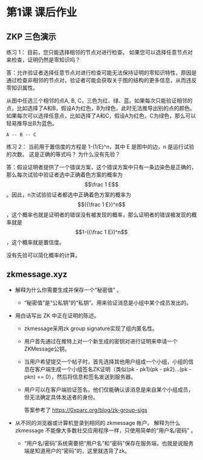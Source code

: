 # 第1课 课后作业

## ZKP 三色演示

练习 1： 目前，您只能选择相邻的节点对进行检查。 如果您可以选择任意节点对来检查，证明仍然是零知识吗？

答：允许验证者选择任意节点对进行检查可能无法保持证明的零知识特性，原因是通过检查非相邻的节点对，验证者可能会获取关于图的结构的更多信息，从而违反零知识属性。

从图中任选三个相邻的点A, B, C，三色为红、绿、蓝。如果每次只能验证相邻的点，比如选择了A和B，假设A为红色，B为绿色，此时无法推导出别的点的颜色。如果每次可以选择任意点，比如选择了A和C，假设A为红色，C为绿色，那么可以轻易推导出B为蓝色。

    A -- B -- C



练习 2： 当前用于置信度的方程是 1-(1/E)^n，其中 E 是图中的边，n 是运行试验的次数。 这是正确的等式吗？ 为什么没有先验？

答：假设证明者提供了一个错误方案，这个错误方案中只有一条边染色是正确的，那么每次试验中验证者选中正确着色方案的概率为$$\frac 1 E$$。因此，n次试验验证者都选中正确着色方案的概率为$$({\frac 1 E})^n$$，这个概率也就是证明者的错误没有被发现的概率，那么证明者的错误被发现的概率就是$$1-({\frac 1 E})^n$$，这个概率就是置信度。

没有先验可以简化概率的计算。

## zkmessage.xyz

- 解释为什么你需要生成并保存一个“秘密值” 。
  - “秘密值”是“公私钥”的“私钥”。用来验证消息是小组中某个成员发出的。

- 用白话写出 ZK 中正在证明的陈述。

  - zkmessage采用zk group signature实现了组内匿名性。
  - 用户首先通过在推特上对一个新生成的密钥对进行证明来申请一个ZKMessage公钥。
  - 当用户希望提交一个帖子时，首先选择其他用户组成一个小组，小组的信息在客户端生成一个小组签名ZK证明（类似(pk - pk1)(pk - pk2)...(pk - pkn) == 0），然后将信息和签名发送到服务器。
  - 用户可以在客户端验证签名，他们仅能确认该消息是来自某个小组成员，但无法确定具体发送者的身份。

    答案参考了 https://0xparc.org/blog/zk-group-sigs

- 从不同的浏览器或计算机登录到相同的 zkmessage 帐户。 解释为什么 zkmessage 不能像大多数社交应用程序一样，只使用简单的“用户名/密码” 。

  - “用户名/密码”系统需要把“用户名”和“密码”保存在服务端，也就是说服务端是知道用户的“密码”的，这里就违背了zk。
